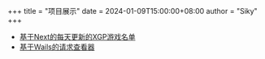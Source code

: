 +++
title = "项目展示"
date = 2024-01-09T15:00:00+08:00
author = "Siky"
+++


- [基于Next的每天更新的XGP游戏名单](https://xbox.siky.me)
- [基于Wails的请求查看器](https://github.com/Sikyy/wails-NetPackage)